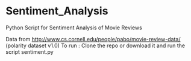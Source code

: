 # Sentiment_Analysis
Python Script for Sentiment Analysis of Movie Reviews

Data from http://www.cs.cornell.edu/people/pabo/movie-review-data/ (polarity dataset v1.0)
To run :
  Clone the repo or download it and run the script sentiment.py
